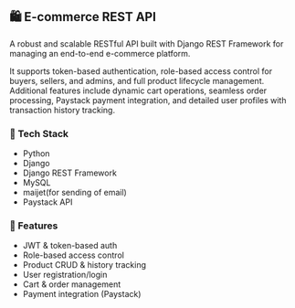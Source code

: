 ## 🛍️ E-commerce REST API

A robust and scalable RESTful API built with Django REST Framework for managing an end-to-end e-commerce platform.

It supports token-based authentication, role-based access control for buyers, sellers, and admins, and full product lifecycle management. Additional features include dynamic cart operations, seamless order processing, Paystack payment integration, and detailed user profiles with transaction history tracking.

### 🚀 Tech Stack
- Python
- Django
- Django REST Framework
- MySQL
- maijet(for sending of email)
- Paystack API

### 📂 Features
- JWT & token-based auth
- Role-based access control
- Product CRUD & history tracking
- User registration/login
- Cart & order management
- Payment integration (Paystack)
